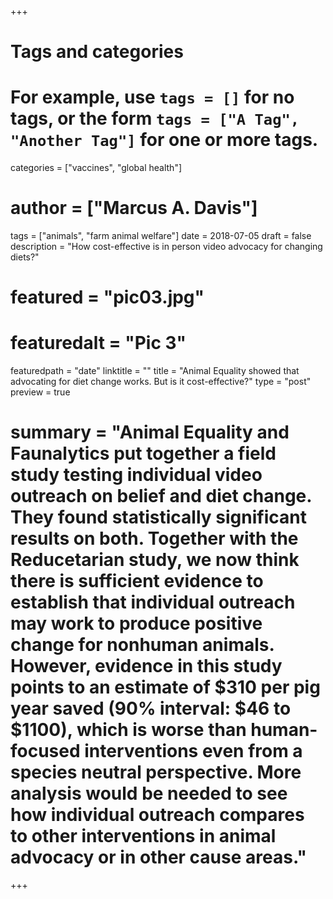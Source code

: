 +++

# Tags and categories
# For example, use `tags = []` for no tags, or the form `tags = ["A Tag", "Another Tag"]` for one or more tags.
categories = ["vaccines", "global health"]

# author = ["Marcus A. Davis"]
tags = ["animals", "farm animal welfare"]
date = 2018-07-05
draft = false
description = "How cost-effective is in person video advocacy for changing diets?"
# featured = "pic03.jpg"
# featuredalt = "Pic 3"
featuredpath = "date"
linktitle = ""
title = "Animal Equality showed that advocating for diet change works. But is it cost-effective?"
type = "post"
preview = true
# summary = "Animal Equality and Faunalytics put together a field study testing individual video outreach on belief and diet change. They found statistically significant results on both. Together with the Reducetarian study, we now think there is sufficient evidence to establish that individual outreach may work to produce positive change for nonhuman animals. However, evidence in this study points to an estimate of $310 per pig year saved (90% interval: $46 to $1100), which is worse than human-focused interventions even from a species neutral perspective. More analysis would be needed to see how individual outreach compares to other interventions in animal advocacy or in other cause areas."

+++